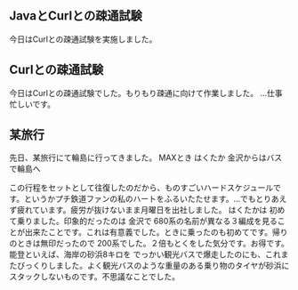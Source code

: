 ## JavaとCurlとの疎通試験

今日はCurlとの疎通試験を実施しました。






## Curlとの疎通試験


今日はCurlとの疎通試験でした。もりもり疎通に向けて作業しました。
…仕事 忙しいです。

## 某旅行


先日、某旅行にて輪島に行ってきました。
MAXとき
  はくたか
  金沢からはバスで輪島へ


この行程をセットとして往復したのだから、ものすごいハードスケジュールです。というかプチ鉄道ファンの私のハートをふるいたたせます。…でもとりあえず疲れています。疲労が抜けないまま月曜日を出社しました。
はくたかは 初めて乗りました。印象的だったのは 金沢で 680系の名前が異なる３編成を見ることが出来たことです。これは有意義でした。ときに乗ったのも初めてです。帰りのときは無印だったので 200系でした。２倍もとくをした気分です。お得です。
能登といえば、海岸の砂浜8キロを でっかい観光バスで爆走したのにも、これまたびっくりしました。よく観光バスのような重量のある乗り物のタイヤが砂浜にスタックしないものです。不思議なことでした。
